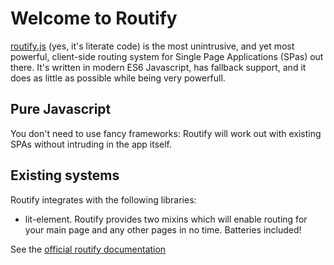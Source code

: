 # Welcome to Routify


[routify.js](routify.html) (yes, it's literate code) is the most unintrusive, and yet most powerful, client-side routing system for
Single Page Applications (SPas) out there.
It's written in modern ES6 Javascript, has fallback support, and it does as little as possible
while being very powerfull.

## Pure Javascript

You don't need to use fancy frameworks: Routify will work out with existing
SPAs without intruding in the app itself.

## Existing systems

Routify integrates with the following libraries:

* lit-element. Routify provides two mixins which will enable routing for your main page
and any other pages in no time. Batteries included!

See the [official routify documentation](https://mobily-enterprises.github.io/routify/)
